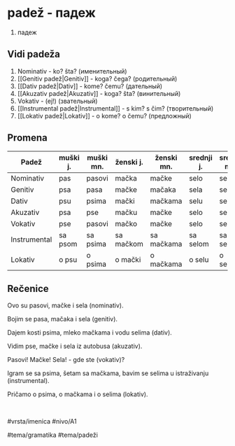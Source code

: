 # padež - падеж

1. падеж

## Vidi padeža

1. Nominativ - ko? šta?  (именительный)  
2. [[Genitiv padež|Genitiv]] - koga? čega?  (родительный)  
3. [[Dativ padež|Dativ]] - kome? čemu?  (дательный)  
4. [[Akuzativ padež|Akuzativ]] - koga? šta?  (винительный)  
5. Vokativ - (ej!)  (звательный)  
6. [[Instrumental padež|Instrumental]] - s kim? s čim?  (творительный)  
7. [[Lokativ padež|Lokativ]] - o kome? o čemu?  (предложный)

## Promena

| Padež        | muški j. | muški mn. | ženski j. | ženski mn. | srednji j. | srednji mn. |
| ------------ | -------- | --------- | --------- | ---------- | ---------- | ----------- |
| Nominativ    | pas      | pasovi    | mačka     | mačke      | selo       | sela        |
| Genitiv      | psa      | pasa      | mačke     | mačaka     | sela       | sela        |
| Dativ        | psu      | psima     | mački     | mačkama    | selu       | selima      |
| Akuzativ     | psa      | pse       | mačku     | mačke      | selo       | sela        |
| Vokativ      | pse      | pasovi    | mačko     | mačke      | selo       | sela        |
| Instrumental | sa psom  | sa psima  | sa mačkom | sa mačkama | sa selom   | sa selima   |
| Lokativ      | o psu    | o psima   | o mački   | o mačkama  | o selu     | o selima    |

## Rečenice

Ovo su pasovi, mačke i sela (nominativ).

Bojim se pasa, mačaka i sela (genitiv).

Dajem kosti psima, mleko mačkama i vodu selima (dativ).

Vidim pse, mačke i sela iz autobusa (akuzativ).

Pasovi! Mačke! Sela! - gde ste (vokativ)?

Igram se sa psima, šetam sa mačkama, bavim se selima u istraživanju (instrumental).

Pričamo o psima, o mačkama i o selima (lokativ).

<br>

#vrsta/imenica
#nivo/A1

#tema/gramatika
#tema/padeži